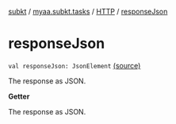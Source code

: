 [subkt](../../index.md) / [myaa.subkt.tasks](../index.md) / [HTTP](index.md) / [responseJson](./response-json.md)

# responseJson

`val responseJson: JsonElement` [(source)](https://github.com/Myaamori/SubKt/blob/0.1.10/src/main/kotlin/myaa/subkt/tasks/tasks.kt#L1469)

The response as JSON.

**Getter**

The response as JSON.

